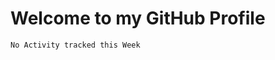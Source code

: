 # Welcome to my GitHub Profile

<!--START_SECTION:waka-->
```text
No Activity tracked this Week
```
<!--END_SECTION:waka-->